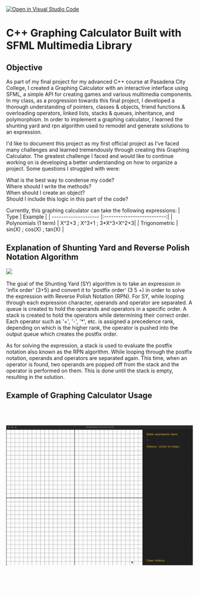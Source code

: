 [![Open in Visual Studio Code](https://classroom.github.com/assets/open-in-vscode-c66648af7eb3fe8bc4f294546bfd86ef473780cde1dea487d3c4ff354943c9ae.svg)](https://classroom.github.com/online_ide?assignment_repo_id=8027954&assignment_repo_type=AssignmentRepo)
# C++ Graphing Calculator Built with SFML Multimedia Library

## Objective
As part of my final project for my advanced C++ course at Pasadena City College, I created a Graphing Calculator with an interactive interface using SFML, a simple API for creating games and various multimedia components. In my class, as a progression towards this final project, I developed a thorough understanding of pointers, classes & objects, friend functions & overloading operators, linked lists, stacks & queues, inheritance, and polymorphism. In order to implement a graphing calculator, I learned the shunting yard and rpn algorithm used to remodel and generate solutions to an expression. 

I'd like to document this project as my first official project as I've faced many challenges and learned tremendously through creating this Graphing Calculator. The greatest challenge I faced and would like to continue working on is developing a better understanding on how to organize a project. Some questions I struggled with were:

What is the best way to condense my code? <br>
Where should I write the methods? <br>
When should I create an object? <br>
Should I include this logic in this part of the code? <br>

Currently, this graphing calculator can take the following expressions:
| Type                 | Example                    | 
| -------------------- |:--------------------------:| 
| Polynomials (1 term) | X^2+3 ; X^3+1 ; 3*X^3+X^2+3| 
| Trigonometric        | sin(X) ; cos(X) ; tan(X)   | 

## Explanation of Shunting Yard and Reverse Polish Notation Algorithm
<img src="https://upload.wikimedia.org/wikipedia/commons/thumb/2/24/Shunting_yard.svg/1000px-Shunting_yard.svg.png" width="600">

The goal of the Shunting Yard (SY) algorithm is to take an expression in 'infix order' (3+5) and convert it to 'postfix order' (3 5 +) in order to solve the expression with Reverse Polish Notation (RPN). For SY, while looping through each expression character, operands and operator are separated. A queue is created to hold the operands and operators in a specific order. A stack is created to hold the operators while determining their correct order. Each operator such as '+', '-', '*', etc. is assigned a precedence rank, depending on which is the higher rank, the operator is pushed into the output queue which creates the postfix order.

As for solving the expression, a stack is used to evaluate the postfix notation also known as the RPN algorithm. While looping through the postfix notation, operands and operators are separated again. This time, when an operator is found, two operands are popped off from the stack and the operator is performed on them. This is done until the stack is empty, resulting in the solution. 

## Example of Graphing Calculator Usage

<img src='demo/graphing-calc-demo.gif' width="700">


